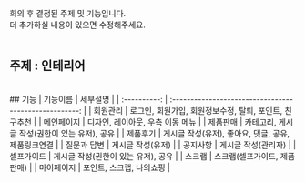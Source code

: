 회의 후 결정된 주제 및 기능입니다.<br>
더 추가하실 내용이 있으면 수정해주세요.<br>
<br>
## 주제 : 인테리어
<br>
## 기능
| 기능이름 | 세부설명 |
| :----------: | :----------------------------------------------------: |
| 회원관리   | 로그인, 회원가입, 회원정보수정, 탈퇴, 포인트, 친구추천 |
| 메인페이지  | 디자인, 레이아웃, 우측 이동 메뉴                |
| 제품판매   | 카테고리, 게시글 작성(권한이 있는 유저), 공유       |
| 제품후기   | 게시글 작성(유저), 좋아요, 댓글, 공유, 제품링크연결   |
| 질문과 답변 | 게시글 작성(유저)                           |
| 공지사항   | 게시글 작성(관리자)                          |
| 셀프가이드  | 게시글 작성(권한이 있는 유저), 공유              |            
| 스크랩    | 스크랩(셀프가이드, 제품판매)                    |
| 마이페이지  | 포인트, 스크랩, 나의쇼핑                      |
